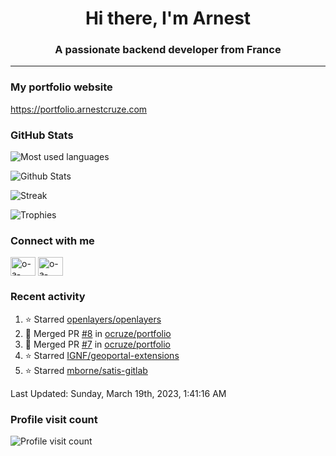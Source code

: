 <h1 align="center">Hi there, I'm Arnest</h1>
<h3 align="center">A passionate backend developer from France</h3>

---

### My portfolio website

https://portfolio.arnestcruze.com

### GitHub Stats

![Most used languages](https://github-readme-stats.vercel.app/api/top-langs/?username=ocruze&langs_count=10&layout=compact&hide=tsql)

![Github Stats](https://github-readme-stats.vercel.app/api?username=ocruze&count_private=true&show_icons=true&title_color=fff&text_color=fff&bg_color=30,36d1dc,904e95)

![Streak](https://github-readme-streak-stats.herokuapp.com/?user=ocruze&)

![Trophies](https://github-profile-trophy.vercel.app/?username=ocruze)

### Connect with me

<p align="left">
  <a href="mailto:o.cruze@live.com" target="blank"><img align="center" src="https://upload.wikimedia.org/wikipedia/commons/d/df/Microsoft_Office_Outlook_%282018%E2%80%93present%29.svg" alt="o-a-cruze" height="30" width="40" /></a>
  <a href="https://linkedin.com/in/o-a-cruze" target="blank"><img align="center" src="https://raw.githubusercontent.com/rahuldkjain/github-profile-readme-generator/master/src/images/icons/Social/linked-in-alt.svg" alt="o-a-cruze" height="30" width="40" /></a>
</p>

### Recent activity

<!--RECENT_ACTIVITY:start-->
1. ⭐ Starred [openlayers/openlayers](https://github.com/openlayers/openlayers)
2. 🎉 Merged PR [#8](https://github.com/ocruze/portfolio/pull/8) in [ocruze/portfolio](https://github.com/ocruze/portfolio)
3. 🎉 Merged PR [#7](https://github.com/ocruze/portfolio/pull/7) in [ocruze/portfolio](https://github.com/ocruze/portfolio)
4. ⭐ Starred [IGNF/geoportal-extensions](https://github.com/IGNF/geoportal-extensions)
5. ⭐ Starred [mborne/satis-gitlab](https://github.com/mborne/satis-gitlab)
<!--RECENT_ACTIVITY:end-->

<!--RECENT_ACTIVITY:last_update-->
Last Updated: Sunday, March 19th, 2023, 1:41:16 AM
<!--RECENT_ACTIVITY:last_update_end-->

### Profile visit count

![Profile visit count](https://profile-counter.glitch.me/ocruze/count.svg)
